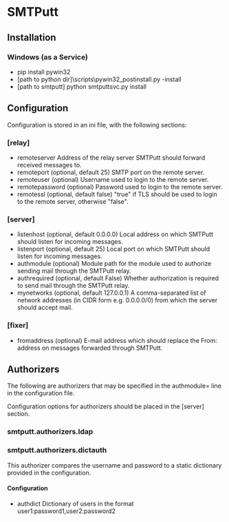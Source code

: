 # SMTPutt

## Installation

### Windows (as a Service)

* pip install pywin32
* [path to python dir]\scripts\pywin32_postinstall.py -install
* [path to smtputt] python smtputtsvc.py install

## Configuration

Configuration is stored in an ini file, with the following sections:

### \[relay\]

* remoteserver
  Address of the relay server SMTPutt should forward received messages to.
* remoteport (optional, default 25)
  SMTP port on the remote server.
* remoteuser (optional)
  Username used to login to the remote server.
* remotepassword (optional)
  Password used to login to the remote server.
* remotessl (optional, default false)
  "true" if TLS should be used to login to the remote server, otherwise "false".

### \[server\]

* listenhost (optional, default 0.0.0.0)
  Local address on which SMTPutt should listen for incoming messages.
* listenport (optional, default 25)
  Local port on which SMTPutt should listen for incoming messages.
* authmodule (optional)
  Module path for the module used to authorize sending mail through the SMTPutt relay.
* authrequired (optional, default False)
  Whether authorization is required to send mail through the SMTPutt relay.
* mynetworks (optional, default 127.0.0.1)
  A comma-separated list of network addresses (in CIDR form e.g. 0.0.0.0/0) from which the server should accept mail.

### \[fixer\]

* fromaddress (optional)
  E-mail address which should replace the From: address on messages forwarded through SMTPutt.

## Authorizers

The following are authorizers that may be specified in the authmodule= line in the configuration file.

Configuration options for authorizers should be placed in the \[server\] section.

### smtputt.authorizers.ldap

### smtputt.authorizers.dictauth

This authorizer compares the username and password to a static dictionary provided in the configuration.

#### Configuration

* authdict
  Dictionary of users in the format user1:password1,user2:password2
